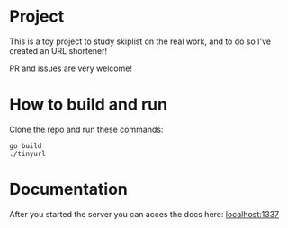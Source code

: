 # Project
This is a toy project to study skiplist on the real work, and to do so I've created an URL shortener!

PR and issues are very welcome!

# How to build and run
Clone the repo and run these commands: 
```shell
go build
./tinyurl
```

# Documentation
After you started the server you can acces the docs here: [localhost:1337](http://localhost:1337)
